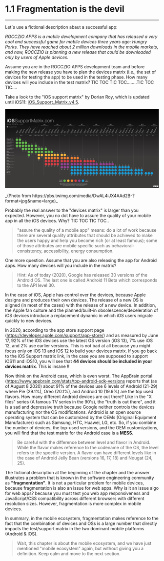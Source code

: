 # 1.1 Fragmentation is the devil

---
Let´s use a fictional description abaut a successful app:

_ROCCZIO APPS is a mobile development company that has released a very cool and successful game for mobile devices three years ago: Hungry Porks. They have reached about 2 million downloads in the mobile markets, and now, ROCCZIO is planning a new release that could be downloaded only by users of Apple devices._

Assume you are in the ROCCZIO APPS development team and before making the new release you have to plan the devices matrix (i.e., the set of devices for testing the app) to be used in the testing phase. How many devices will you include in the test matrix? TIC TOC TIC TOC........TIC TOC TIC....

Take a look to the "iOS support matrix" by Dorian Roy, which is updated until iOS11: [iOS_Support_Matrix_v4.5](https://pbs.twimg.com/media/DwAL4iJX4AAd2B-?format=jpg&name=large).

<p align="center">
<img width="600" src="../assets/iossupportmatrix.png"/>
</p>
_(Photo from https://pbs.twimg.com/media/DwAL4iJX4AAd2B-?format=jpg&name=large)_



Probably the real answer to the "devices matrix" is larger than you expected. However, you no dot have to assure the quality of your mobile app in all the iOS devices. Why? TIC TOC TIC TOC..

> "assure the quality of a mobile app" means: do a lot of work because there are several quality attributes that should be achieved to make the users happy and help you become rich (or at least famous); some of those attributes are mobile specific such as behavioral-consistency, accessibility, energy consumption.

One more question. Assume that you are also releasing the app for Android apps. How many devices will you include in the matrix?
> Hint: As of today (2020), Google has released 30 versions of the Android OS. The last one is called Android 11 Beta  which corresponds to the API level 30.

In the case of iOS, Apple has control over the devices, because Apple designs and produces their own devices. The release of a new OS is aligned (in most of the cases) with the release of a new device. In addition, the Apple fan culture and the planned/built-in obsolescence/deceleration of iOS devices introduce a replacement dynamic in which iOS users migrate quickly to new devices.

In 2020, according to the app store support page (https://developer.apple.com/support/app-store/) and as measured by June 17, 92% of the iOS devices use the latest OS version (iOS 13), 7% use iOS 12, and 2% use earlier versions. This is not bad at all because you might focus only on iOS 13 and iOS 12 to build your devices matrix. If you go back to the iOS Support matrix link, in the case you are supposed to support iOS11 and iOS10, you will see that **44 devices should be included in your devices matrix**. This is insane !!

Now think on the Android case, which is even worst. The AppBrain portal (https://www.appbrain.com/stats/top-android-sdk-versions reports that (as of August 8 2020) about 91% of the devices use 6 levels of Android (21-29) where Pie (29.1%), Oreo (20.1%), and Android 10 (19.9%) are the top used flavors. How many different Android devices are out there? Like in the "X files" series (A famous TV series in the 90's), the "truth is out there", and it is a sad and depressive truth because Google neither controls the devices manufacturing nor the OS modifications. Android is an open source operating system that can be customized by the OEMs (Original Equipment Manufacturer) such as Samsung, HTC, Huawei, LG, etc. So, if you combine the number of devices, the top-used versions, and the OEM customizations, you will find that the test matrix for the Android case is a **MESS**.

> Be careful with the difference between level and flavor in Android. While the flavor makes reference to the codename of the OS, the level refers to the specific version. A flavor can have different levels like in the case of Android Jelly Bean (versions 16, 17, 18) and Nougat (24, 25).

The fictional description at the beginning of the chapter and the answer illustrates a problem that is known in the software engineering community as **"fragmentation"**. It is not a particular problem for mobile devices, because fragmentation is also an issue for web apps. Why is it an issue algo for web apps? because you must test you web app responsiveness and JavaScript/CSS compatibility across different browsers with different resolution sizes. However, fragmentation is more complex in mobile devices.

In summary, in the mobile ecosystem, fragmentation makes reference to the fact that the combination of devices and OSs is a large number that directly impacts the test/support matrix in the two dominant mobile platforms (Android & iOS).

>Wait, this chapter is about the mobile ecosystem, and we have just mentioned "mobile ecosystem" again, but without giving you a definition. Keep calm and move to the next section.
